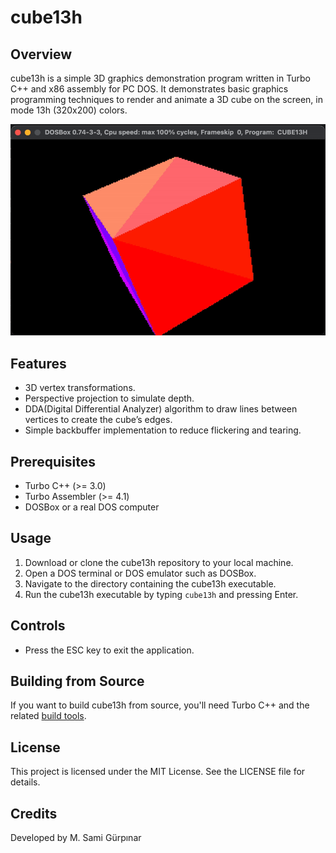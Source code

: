 # cube13h

## Overview
cube13h is a simple 3D graphics demonstration program written in Turbo C++ and x86 assembly for PC DOS. It demonstrates basic graphics programming techniques to render and animate a 3D cube on the screen, in mode 13h (320x200) colors.

![cube13h](IMG/cube13h.gif)

## Features
- 3D vertex transformations.
- Perspective projection to simulate depth.
- DDA(Digital Differential Analyzer) algorithm to draw lines between vertices to create the cube’s edges.
- Simple backbuffer implementation to reduce flickering and tearing.

## Prerequisites
- Turbo C++ (>= 3.0)
- Turbo Assembler (>= 4.1)
- DOSBox or a real DOS computer

## Usage
1. Download or clone the cube13h repository to your local machine.
2. Open a DOS terminal or DOS emulator such as DOSBox.
3. Navigate to the directory containing the cube13h executable.
4. Run the cube13h executable by typing `cube13h` and pressing Enter.

## Controls
- Press the ESC key to exit the application.

## Building from Source
If you want to build cube13h from source, you'll need Turbo C++ and the related [build tools](https://github.com/ms0g/breakout/tree/main/TOOLS/tcpp). 

## License

This project is licensed under the MIT License. See the LICENSE file for details.

## Credits

Developed by M. Sami Gürpınar
